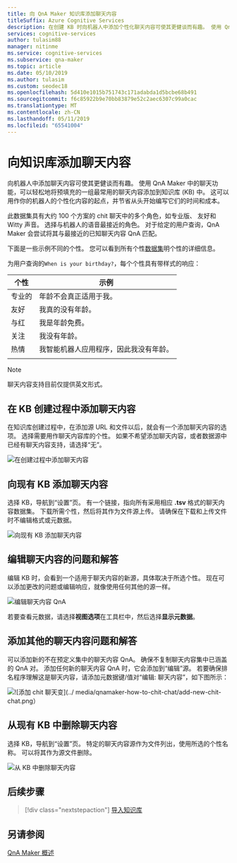 ```yaml
---
title: 向 QnA Maker 知识库添加聊天内容
titleSuffix: Azure Cognitive Services
description: 在创建 KB 时向机器人中添加个性化聊天内容可使其更健谈而有趣。 使用 QnA Maker，可以轻松将预填充的一组最常用的聊天内容添加到知识库中。
services: cognitive-services
author: tulasim88
manager: nitinme
ms.service: cognitive-services
ms.subservice: qna-maker
ms.topic: article
ms.date: 05/10/2019
ms.author: tulasim
ms.custom: seodec18
ms.openlocfilehash: 5d410e1015b751743c171adabda1d5bcbe68b491
ms.sourcegitcommit: f6c85922b9e70bb83879e52c2aec6307c99a0cac
ms.translationtype: MT
ms.contentlocale: zh-CN
ms.lasthandoff: 05/11/2019
ms.locfileid: "65541004"
---
```

# <a name="add-chit-chat-to-a-knowledge-base"></a>向知识库添加聊天内容

向机器人中添加聊天内容可使其更健谈而有趣。 使用 QnA Maker 中的聊天功能，可以轻松地将预填充的一组最常用的聊天内容添加到知识库 (KB) 中。 这可以用作你的机器人的个性化内容的起点，并节省从头开始编写它们的时间和成本。  

此数据集具有大约 100 个方案的 chit 聊天中的多个角色，如专业版、 友好和 Witty 声音。 选择与机器人的语音最接近的角色。 对于给定的用户查询，QnA Maker 会尝试将其与最接近的已知聊天内容 QnA 匹配。  

下面是一些示例不同的个性。 您可以看到所有个性[数据集](https://github.com/Microsoft/BotBuilder-PersonalityChat/tree/master/CSharp/Datasets)明个性的详细信息。

为用户查询的`When is your birthday?`，每个个性具有带样式的响应：

<!-- added quotes so acrolinx doesn't score these sentences -->
|个性|示例|
|--|--|
|专业的|年龄不会真正适用于我。|
|友好|我真的没有年龄。|
|与红|我是年龄免费。|
|关注|我没有年龄。|
|热情|我智能机器人应用程序，因此我没有年龄。|
||

> [!NOTE]
> 聊天内容支持目前仅提供英文形式。 

## <a name="add-chit-chat-during-kb-creation"></a>在 KB 创建过程中添加聊天内容
在知识库创建过程中，在添加源 URL 和文件以后，就会有一个添加聊天内容的选项。 选择需要用作聊天内容库的个性。 如果不希望添加聊天内容，或者数据源中已经有聊天内容支持，请选择“无”。 
   
![在创建过程中添加聊天内容](../media/qnamaker-how-to-chit-chat/create-kb-chit-chat.png)

## <a name="add-chit-chat-to-an-existing-kb"></a>向现有 KB 添加聊天内容
选择 KB，导航到“设置”页。 有一个链接，指向所有采用相应 **.tsv** 格式的聊天内容数据集。 下载所需个性，然后将其作为文件源上传。 请确保在下载和上传文件时不编辑格式或元数据。 
  
![向现有 KB 添加聊天内容](../media/qnamaker-how-to-chit-chat/add-chit-chat-dataset.png)

## <a name="edit-your-chit-chat-questions-and-answers"></a>编辑聊天内容的问题和解答
编辑 KB 时，会看到一个适用于聊天内容的新源，具体取决于所选个性。 现在可以添加更改的问题或编辑响应，就像使用任何其他的源一样。 

![编辑聊天内容 QnA](../media/qnamaker-how-to-chit-chat/edit-chit-chat.png)

若要查看元数据，请选择**视图选项**在工具栏中，然后选择**显示元数据**。

## <a name="add-additional-chit-chat-questions-and-answers"></a>添加其他的聊天内容问题和解答
可以添加新的不在预定义集中的聊天内容 QnA。 确保不复制聊天内容集中已涵盖的 QnA 对。 添加任何新的聊天内容 QnA 时，它会添加到“编辑”源。 若要确保排名程序理解这是聊天内容，请添加元数据键/值对“编辑: 聊天内容”，如下图所示：
   
![![添加 chit 聊天变](../ media/qnamaker-how-to-chit-chat/add-new-chit-chat.png）](../media/qnamaker-how-to-chit-chat/add-new-chit-chat.png#lightbox)

## <a name="delete-chit-chat-from-an-existing-kb"></a>从现有 KB 中删除聊天内容
选择 KB，导航到“设置”页。 特定的聊天内容源作为文件列出，使用所选的个性名称。 可以将其作为源文件删除。

![从 KB 中删除聊天内容](../media/qnamaker-how-to-chit-chat/delete-chit-chat.png)

## <a name="next-steps"></a>后续步骤

> [!div class="nextstepaction"]
> [导入知识库](../Tutorials/migrate-knowledge-base.md)

## <a name="see-also"></a>另请参阅 

[QnA Maker 概述](../Overview/overview.md)
